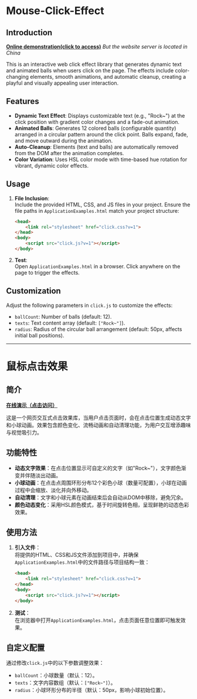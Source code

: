 
# Mouse-Click-Effect  

## Introduction  
**[Online demonstration(click to access)]((https://www.rockaz.top/GitHub-Project-Demo/Mouse-Click-Effect/))**
*But the website server is located in China*

This is an interactive web click effect library that generates dynamic text and animated balls when users click on the page. The effects include color-changing elements, smooth animations, and automatic cleanup, creating a playful and visually appealing user interaction.  

## Features  
- **Dynamic Text Effect**: Displays customizable text (e.g., "Rock~") at the click position with gradient color changes and a fade-out animation.  
- **Animated Balls**: Generates 12 colored balls (configurable quantity) arranged in a circular pattern around the click point. Balls expand, fade, and move outward during the animation.  
- **Auto-Cleanup**: Elements (text and balls) are automatically removed from the DOM after the animation completes.  
- **Color Variation**: Uses HSL color mode with time-based hue rotation for vibrant, dynamic color effects.  

## Usage  
1. **File Inclusion**:  
   Include the provided HTML, CSS, and JS files in your project. Ensure the file paths in `ApplicationExamples.html` match your project structure:  
   ```html
   <head>
       <link rel="stylesheet" href="click.css?v=1">
   </head>
   <body>
       <script src="click.js?v=1"></script>
   </body>
   ```  

2. **Test**:  
   Open `ApplicationExamples.html` in a browser. Click anywhere on the page to trigger the effects.  

## Customization  
Adjust the following parameters in `click.js` to customize the effects:  
- `ballCount`: Number of balls (default: 12).  
- `texts`: Text content array (default: `["Rock~"]`).  
- `radius`: Radius of the circular ball arrangement (default: 50px, affects initial ball positions).  

---

# 鼠标点击效果 

## 简介  
**[在线演示（点击访问）](https://www.rockaz.top/GitHub-Project-Demo/Popup-Component)**

这是一个网页交互式点击效果库，当用户点击页面时，会在点击位置生成动态文字和小球动画。效果包含颜色变化、流畅动画和自动清理功能，为用户交互增添趣味与视觉吸引力。  

## 功能特性  
- **动态文字效果**：在点击位置显示可自定义的文字（如"Rock~"），文字颜色渐变并伴随淡出动画。  
- **小球动画**：在点击点周围环形分布12个彩色小球（数量可配置），小球在动画过程中会缩放、淡化并向外移动。  
- **自动清理**：文字和小球元素在动画结束后会自动从DOM中移除，避免冗余。  
- **颜色动态变化**：采用HSL颜色模式，基于时间旋转色相，呈现鲜艳的动态色彩效果。  

## 使用方法  
1. **引入文件**：  
   将提供的HTML、CSS和JS文件添加到项目中，并确保`ApplicationExamples.html`中的文件路径与项目结构一致：  
   ```html
   <head>
       <link rel="stylesheet" href="click.css?v=1">
   </head>
   <body>
       <script src="click.js?v=1"></script>
   </body>
   ```  

2. **测试**：  
   在浏览器中打开`ApplicationExamples.html`，点击页面任意位置即可触发效果。  

## 自定义配置  
通过修改`click.js`中的以下参数调整效果：  
- `ballCount`：小球数量（默认：12）。  
- `texts`：文字内容数组（默认：`["Rock~"]`）。  
- `radius`：小球环形分布的半径（默认：50px，影响小球初始位置）。
